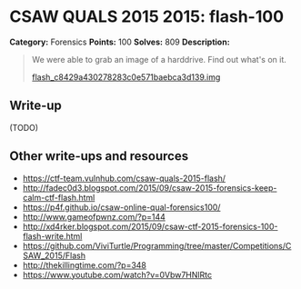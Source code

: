 # CSAW QUALS 2015 2015: flash-100

**Category:** Forensics
**Points:** 100
**Solves:** 809
**Description:**

> We were able to grab an image of a harddrive. Find out what's on it.
>
> [flash_c8429a430278283c0e571baebca3d139.img](https://drive.google.com/file/d/0B_zt1fDAjfM_ZHJkSjdTYThPdmc/view?usp=sharing)
>
>


## Write-up

(TODO)

## Other write-ups and resources

* <https://ctf-team.vulnhub.com/csaw-quals-2015-flash/>
* <http://fadec0d3.blogspot.com/2015/09/csaw-2015-forensics-keep-calm-ctf-flash.html>
* <https://p4f.github.io/csaw-online-qual-forensics100/>
* <http://www.gameofpwnz.com/?p=144>
* <http://xd4rker.blogspot.com/2015/09/csaw-ctf-2015-forensics-100-flash-write.html>
* <https://github.com/ViviTurtle/Programming/tree/master/Competitions/CSAW_2015/Flash>
* <http://thekillingtime.com/?p=348>
* <https://www.youtube.com/watch?v=0Vbw7HNlRtc>
